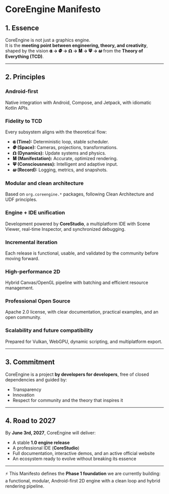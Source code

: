 # CoreEngine Manifesto

## 1. Essence
CoreEngine is not just a graphics engine.  
It is the **meeting point between engineering, theory, and creativity**, shaped by the vision **𝛂 → 𝜱 → 𝝮 → 𝐌 → 𝚿 → 𝝎** from the **Theory of Everything (TCD)**.

---

## 2. Principles

### Android-first
Native integration with Android, Compose, and Jetpack, with idiomatic Kotlin APIs.

### Fidelity to TCD
Every subsystem aligns with the theoretical flow:
- **𝛂 (Time):** Deterministic loop, stable scheduler.
- **𝜱 (Space):** Cameras, projections, transformations.
- **𝝮 (Dynamics):** Update systems and physics.
- **𝐌 (Manifestation):** Accurate, optimized rendering.
- **𝚿 (Consciousness):** Intelligent and adaptive input.
- **𝝎 (Record):** Logging, metrics, and snapshots.

### Modular and clean architecture
Based on `org.coreengine.*` packages, following Clean Architecture and UDF principles.

### Engine + IDE unification
Development powered by **CoreStudio**, a multiplatform IDE with Scene Viewer, real-time Inspector, and synchronized debugging.

### Incremental iteration
Each release is functional, usable, and validated by the community before moving forward.

### High-performance 2D
Hybrid Canvas/OpenGL pipeline with batching and efficient resource management.

### Professional Open Source
Apache 2.0 license, with clear documentation, practical examples, and an open community.

### Scalability and future compatibility
Prepared for Vulkan, WebGPU, dynamic scripting, and multiplatform export.

---

## 3. Commitment
CoreEngine is a project **by developers for developers**, free of closed dependencies and guided by:
- Transparency
- Innovation
- Respect for community and the theory that inspires it

---

## 4. Road to 2027
By **June 3rd, 2027**, CoreEngine will deliver:
- A stable **1.0 engine release**
- A professional IDE (**CoreStudio**)
- Full documentation, interactive demos, and an active official website
- An ecosystem ready to evolve without breaking its essence

---

⚡️ This Manifesto defines the **Phase 1 foundation** we are currently building:  
a functional, modular, Android-first 2D engine with a clean loop and hybrid rendering pipeline.  
